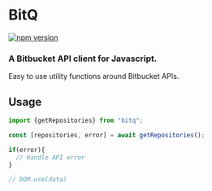 # BitQ

[![npm version](https://img.shields.io/npm/v/bitq.svg?style=flat-square)](https://www.npmjs.org/package/bitq)

### A Bitbucket API client for Javascript.

Easy to use utility functions around Bitbucket APIs.

## Usage

```javascript
import {getRepositories} from "bitq";

const [repositories, error] = await getRepositories();

if(error){
  // Handle API error
}

// DOM.use(data)
```

